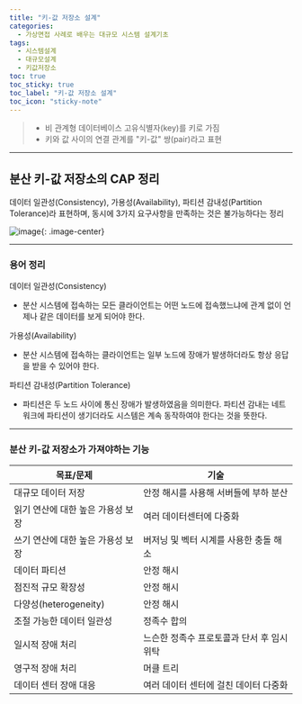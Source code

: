 ```yaml
---
title: "키-값 저장소 설계"
categories:
  - 가상면접 사례로 배우는 대규모 시스템 설계기초
tags:
  - 시스템설계
  - 대규모설계
  - 키값저장소
toc: true
toc_sticky: true
toc_label: "키-값 저장소 설계"
toc_icon: "sticky-note"
---
```




> - 비 관계형 데이터베이스
고유식별자(key)를 키로 가짐
> - 키와 값 사이의 연결 관계를 "키-값" 쌍(pair)라고 표현

---

## 분산 키-값 저장소의 CAP 정리

데이터 일관성(Consistency), 가용성(Availability), 파티션 감내성(Partition Tolerance)라 표현하며,
동시에 3가지 요구사항을 만족하는 것은 불가능하다는 정리

![image](https://user-images.githubusercontent.com/55419159/138880667-4a4e727b-07d8-44e0-99b5-14088750a4b2.png){: .image-center}

---

### 용어 정리

데이터 일관성(Consistency)

- 분산 시스템에 접속하는 모든 클라이언트는 어떤 노드에 접속했느냐에 관계 없이 언제나 같은 데이터를 보게 되어야 한다.

가용성(Availability)

- 분산 시스템에 접속하는 클라이언트는 일부 노드에 장애가 발생하더라도 항상 응답을 받을 수 있어야 한다.

파티션 감내성(Partition Tolerance)

- 파티션은 두 노드 사이에 통신 장애가 발생하였음을 의미한다. 파티션 감내는 네트워크에 파티션이 생기더라도 시스템은 계속 동작하여야 한다는 것을 뜻한다.

---

### 분산 키-값 저장소가 가져야하는 기능

| 목표/문제                         | 기술                                       |
| --------------------------------- | ------------------------------------------ |
| 대규모 데이터 저장                | 안정 해시를 사용해 서버들에 부하 분산      |
| 읽기 연산에 대한 높은 가용성 보장 | 여러 데이터센터에 다중화                   |
| 쓰기 연산에 대한 높은 가용성 보장 | 버저닝 및 벡터 시계를 사용한 충돌 해소     |
| 데이터 파티션                     | 안정 해시                                  |
| 점진적 규모 확장성                | 안정 해시                                  |
| 다양성(heterogeneity)             | 안정 해시                                  |
| 조절 가능한 데이터 일관성         | 정족수 합의                                |
| 일시적 장애 처리                  | 느슨한 정족수 프로토콜과 단서 후 임시 위탁 |
| 영구적 장애 처리                  | 머클 트리                                  |
| 데이터 센터 장애 대응             | 여러 데이터 센터에 걸친 데이터 다중화      |